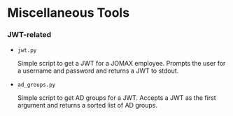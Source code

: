 # Miscellaneous Tools

### JWT-related

* `jwt.py`

  Simple script to get a JWT for a JOMAX employee.  Prompts the user for a
  username and password and returns a JWT to stdout.

* `ad_groups.py`

  Simple script to get AD groups for a JWT.  Accepts a JWT as the first
  argument and returns a sorted list of AD groups.
